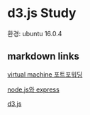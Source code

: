 d3.js Study
===========
환경: ubuntu 16.0.4

## markdown links
[virtual machine 포트포워딩](https://github.com/HyeonDKIM/d3.js/blob/master/md/virtualmachine.md)

[node.js와 express](https://github.com/HyeonDKIM/d3.js/blob/master/md/nodejs.md)

[d3.js](https://github.com/HyeonDKIM/d3.js/blob/master/md/d3.md)
